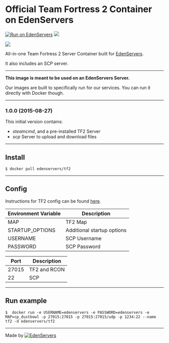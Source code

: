 # Official Team Fortress 2 Container on EdenServers

[![Run on EdenServers](https://img.shields.io/badge/EdenServers-view-blue.svg)](http://www.edenservers.us)
[![](https://badge.imagelayers.io/edenservers/tf2:latest.svg)](https://imagelayers.io/?images=edenservers/tf2:latest 'Get your own badge on imagelayers.io')

![](https://upload.wikimedia.org/wikipedia/fr/4/41/Team_Fortress_2.png)

All-in-one Team Fortress 2 Server Container built for [EdenServers](http://www.edenservers.us).

It also includes an SCP server.

---

**This image is meant to be used on an EdenServers Server.**

Our images are built to specifically run for our services. You can run it directly with Docker though.

---
### 1.0.0 (2015-08-27)

This initial version contains:

* *steamcmd*, and a pre-installed TF2 Server
* *scp* Server to upload and download files

---

## Install

    $ docker pull edenservers/tf2

---

## Config

Instructions for TF2 config can be found [here](https://wiki.teamfortress.com/wiki/Dedicated_server_configuration).

| Environment Variable  | Description |
| ------------- | ------------- |
| MAP    | TF2 Map  |
| STARTUP_OPTIONS    | Additional startup options  |
| USERNAME    | SCP Username  |
| PASSWORD     | SCP Password  |

| Port  | Description |
| ------------- | ------------- |
| 27015 | TF2 and RCON  |
| 22 | SCP  |

---

## Run example

    $  docker run -e USERNAME=edenservers -e PASSWORD=edenservers -e MAP=cp_dustbowl -p 27015:27015 -p 27015:27015/udp -p 1234:22 --name tf2 -d edenservers/tf2

---

Made by [![EdenServers](http://image.noelshack.com/fichiers/2015/35/1440630894-logo.png)](https://www.edenservers.us)
